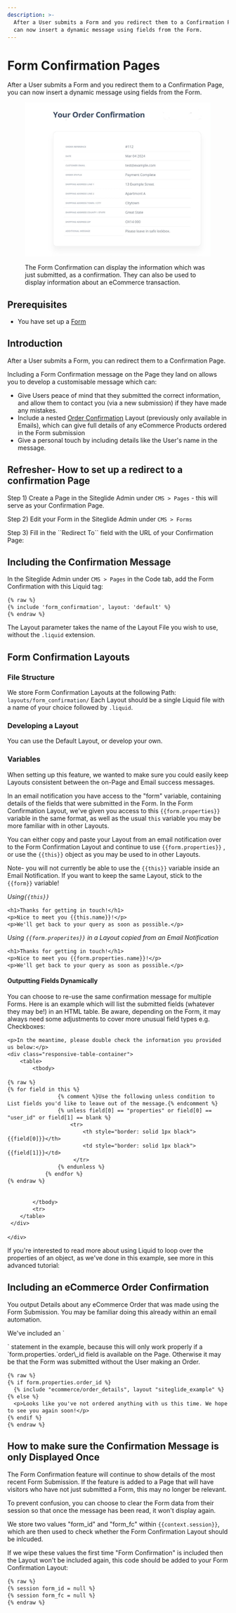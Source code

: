 ```yaml
---
description: >-
  After a User submits a Form and you redirect them to a Confirmation Page, you
  can now insert a dynamic message using fields from the Form.
---
```


# Form Confirmation Pages

After a User submits a Form and you redirect them to a Confirmation Page, you can now insert a dynamic message using fields from the Form.

<figure><img src="../.gitbook/assets/single-order (1) (1).jpg" alt=""><figcaption><p>The Form Confirmation can display the information which was just submitted, as a confirmation. They can also be used to display information about an eCommerce transaction.</p></figcaption></figure>

## Prerequisites

* You have set up a [Form](https://help.siteglide.com/article/99-forms-getting-started)

## Introduction

After a User submits a Form, you can redirect them to a Confirmation Page.

Including a Form Confirmation message on the Page they land on allows you to develop a customisable message which can:

* Give Users peace of mind that they submitted the correct information, and allow them to contact you (via a new submission) if they have made any mistakes.
* Include a nested [Order Confirmation](https://developers.siteglide.com/order-confirmation-emails) Layout (previously only available in Emails), which can give full details of any eCommerce Products ordered in the Form submission
* Give a personal touch by including details like the User's name in the message.

## Refresher- How to set up a redirect to a confirmation Page

Step 1) Create a Page in the Siteglide Admin under `CMS > Pages` - this will serve as your Confirmation Page.

Step 2) Edit your Form in the Siteglide Admin under `CMS > Forms`

Step 3) Fill in the \`\`Redirect To\`\` field with the URL of your Confirmation Page:

## Including the Confirmation Message

In the Siteglide Admin under `CMS > Pages` in the Code tab, add the Form Confirmation with this Liquid tag:

```liquid
{% raw %}
{% include 'form_confirmation', layout: 'default' %}
{% endraw %}

```

The Layout parameter takes the name of the Layout File you wish to use, without the `.liquid` extension.

## Form Confirmation Layouts

### File Structure

We store Form Confirmation Layouts at the following Path: `layouts/form_confirmation/` Each Layout should be a single Liquid file with a name of your choice followed by `.liquid`.

### Developing a Layout

You can use the Default Layout, or develop your own.

### Variables

When setting up this feature, we wanted to make sure you could easily keep Layouts consistent between the on-Page and Email success messages.

In an email notification you have access to the "form" variable, containing details of the fields that were submitted in the Form. In the Form Confirmation Layout, we've given you access to this `{{form.properties}}` variable in the same format, as well as the usual `this` variable you may be more familiar with in other Layouts.

You can either copy and paste your Layout from an email notification over to the Form Confirmation Layout and continue to use `{{form.properties}}` , or use the `{{this}}` object as you may be used to in other Layouts.

Note- you will not currently be able to use the `{{this}}` variable inside an Email Notification. If you want to keep the same Layout, stick to the `{{form}}` variable!

_Using`{{this}}`_

```liquid
<h1>Thanks for getting in touch!</h1>
<p>Nice to meet you {{this.name}}!</p>
<p>We'll get back to your query as soon as possible.</p>

```

_Using `{{form.properites}}` in a Layout copied from an Email Notification_

```liquid
<h1>Thanks for getting in touch!</h1> 
<p>Nice to meet you {{form.properties.name}}!</p> 
<p>We'll get back to your query as soon as possible.</p> 

```

#### Outputting Fields Dynamically

You can choose to re-use the same confirmation message for multiple Forms. Here is an example which will list the submitted fields (whatever they may be!) in an HTML table. Be aware, depending on the Form, it may always need some adjustments to cover more unusual field types e.g. Checkboxes:

```liquid
<p>In the meantime, please double check the information you provided us below:</p>
<div class="responsive-table-container">
    <table>
        <tbody>
            
{% raw %}
{% for field in this %}
                {% comment %}Use the following unless condition to List fields you'd like to leave out of the message.{% endcomment %}
                {% unless field[0] == "properties" or field[0] == "user_id" or field[1] == blank %}
                    <tr>
                        <th style="border: solid 1px black">{{field[0]}}</th>
                        <td style="border: solid 1px black">{{field[1]}}</td>
                     </tr>
                {% endunless %} 
            {% endfor %}
{% endraw %}


        </tbody>
        <tr>
    </table>
 </div>

</div>

```

If you're interested to read more about using Liquid to loop over the properties of an object, as we've done in this example, see more in this advanced tutorial:

## Including an eCommerce Order Confirmation

You output Details about any eCommerce Order that was made using the Form Submission. You may be familiar doing this already within an email automation.

We've included an \`

\` statement in the example, because this will only work properly if a \`form.properties.\`order\\\_id field is available on the Page. Otherwise it may be that the Form was submitted without the User making an Order.

```liquid
{% raw %}
{% if form.properties.order_id %} 
  {% include "ecommerce/order_details", layout "siteglide_example" %} 
{% else %}
  <p>Looks like you've not ordered anything with us this time. We hope to see you again soon!</p>
{% endif %}
{% endraw %}

```

## How to make sure the Confirmation Message is only Displayed Once

The Form Confirmation feature will continue to show details of the most recent Form Submission. If the feature is added to a Page that will have visitors who have not just submitted a Form, this may no longer be relevant.

To prevent confusion, you can choose to clear the Form data from their session so that once the message has been read, it won't display again.

We store two values "form\_id" and "form\_fc" within `{{context.session}}`, which are then used to check whether the Form Confirmation Layout should be inlcuded.

If we wipe these values the first time "Form Confirmation" is included then the Layout won't be included again, this code should be added to your Form Confirmation Layout:

```liquid
{% raw %}
{% session form_id = null %}
{% session form_fc = null %}
{% endraw %}
```
